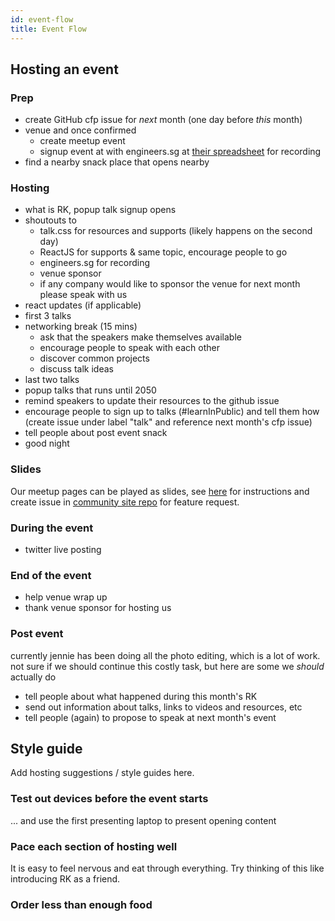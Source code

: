 ```yaml
---
id: event-flow
title: Event Flow
---
```


## Hosting an event

### Prep

- create GitHub cfp issue for _next_ month (one day before _this_ month)
- venue and once confirmed
  - create meetup event
  - signup event at with engineers.sg at [their spreadsheet](https://bit.ly/esg-schedule) for recording
- find a nearby snack place that opens nearby

### Hosting

- what is RK, popup talk signup opens
- shoutouts to
  - talk.css for resources and supports (likely happens on the second day)
  - ReactJS for supports & same topic, encourage people to go
  - engineers.sg for recording
  - venue sponsor
  - if any company would like to sponsor the venue for next month please speak with us
- react updates (if applicable)
- first 3 talks
- networking break (15 mins)
  - ask that the speakers make themselves available
  - encourage people to speak with each other
  - discover common projects
  - discuss talk ideas
- last two talks
- popup talks that runs until 2050
- remind speakers to update their resources to the github issue
- encourage people to sign up to talks (#learnInPublic) and tell them how (create issue under label "talk" and reference next month's cfp issue)
- tell people about post event snack
- good night

### Slides

Our meetup pages can be played as slides, see [here](https://github.com/react-knowledgeable/rk-community-site#-talk-slides) for instructions and create issue in [community site repo](https://github.com/react-knowledgeable/rk-community-site) for feature request.

### During the event

- twitter live posting

### End of the event

- help venue wrap up
- thank venue sponsor for hosting us

### Post event

currently jennie has been doing all the photo editing, which is a lot of work. not sure if we should continue this costly task, but here are some we _should_ actually do

- tell people about what happened during this month's RK
- send out information about talks, links to videos and resources, etc
- tell people (again) to propose to speak at next month's event

## Style guide

Add hosting suggestions / style guides here.

### Test out devices before the event starts

... and use the first presenting laptop to present opening content

### Pace each section of hosting well

It is easy to feel nervous and eat through everything. Try thinking of this like introducing RK as a friend.

### Order less than enough food
